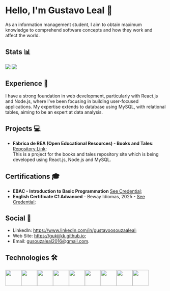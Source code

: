 # Hello, I'm Gustavo Leal 👋

As an information management student, I aim to obtain maximum knowledge to comprehend software concepts and how they work and affect the world.

## Stats 📊
<img src="https://github-readme-streak-stats.herokuapp.com/?user=gukjjjkk&theme=dark&count_private=true&bg_color=0d1116&title_color=ce09ec&text_color=a4aacb"> <img src="https://github-readme-stats.vercel.app/api/top-langs/?username=gukjjjkk&layout=compact&theme=dark">

## Experience 💼
I have a strong foundation in web development, particularly with React.js and Node.js, where I've been focusing in building user-focused applications. My expertise extends to database using MySQL, with relational tables, aiming to be an expert at data analysis.

## Projects 💻
- **Fábrica de REA (Open Educational Resources) - Books and Tales**: [Repository Link](https://github.com/Fabrica-REA); <br>
  This is a project for the books and tales repository site which is being developed using React.js, Node.js and MySQL.

## Certifications 🎓
- **EBAC - Introduction to Basic Programmation** <a target="_blank" href="https://lms.ebaconline.com.br/certs/validate/32328-55357-33244-45234">See Credential</a>;
- **English Certificate C1 Advanced** - Beway Idiomas, 2025 - <a target="_blank" href="https://certificados.nutror.com/download/4ee98e25ddbd466ff8f4a8f1e3583f28f30dccf6/13250006/1/beway-ingles-definitivo.pdf">See Credential</a>;

## Social 🤝
- LinkedIn: <a target="_blank" href="https://www.linkedin.com/in/gustavoosouzaaleal">https://www.linkedin.com/in/gustavoosouzaaleal</a>;
- Web Site: <a target="_blank" href="https://gukjjjkk.github.io">https://gukjjjkk.github.io</a>;
- Email: <a target="_blank" href="mailto:gusouzaleal2016@gmail.com">gusouzaleal2016@gmail.com</a>.

<div>
    <h2>Technologies 🛠️</h2>
    <div style="display: flex;">
        <img width="50px;" height="50px;" src="https://cdn.jsdelivr.net/gh/devicons/devicon/icons/html5/html5-original.svg" />
        <img width="50px;" height="50px;" src="https://cdn.jsdelivr.net/gh/devicons/devicon/icons/css3/css3-original.svg" />
        <img width="50px;" height="50px;" src="https://cdn.jsdelivr.net/gh/devicons/devicon/icons/react/react-original.svg" />
        <img width="50px;" height="50px;" src="https://cdn.jsdelivr.net/gh/devicons/devicon/icons/nodejs/nodejs-original.svg" />
        <img width="50px;" height="50px;" src="https://cdn.jsdelivr.net/gh/devicons/devicon/icons/javascript/javascript-original.svg" />
        <img width="50px;" height="50px;" src="https://cdn.jsdelivr.net/gh/devicons/devicon/icons/python/python-original.svg" />
        <img width="50px;" height="50px;" src="https://cdn.jsdelivr.net/gh/devicons/devicon/icons/git/git-original.svg" />
        <img width="50px;" height="50px;" src="https://cdn.jsdelivr.net/gh/devicons/devicon@latest/icons/figma/figma-original.svg" />
        <img width="50px;" height="50px;" src="https://cdn.jsdelivr.net/gh/devicons/devicon@latest/icons/vscode/vscode-original.svg" />
</div>
